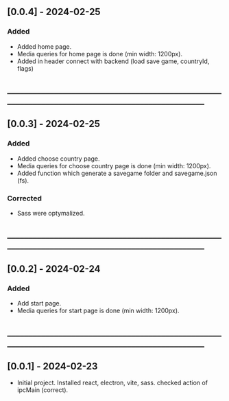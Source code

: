 ## [0.0.4] - 2024-02-25

### Added
 - Added home page.  
 - Media queries for home page is done (min width: 1200px).
 - Added in header connect with backend (load save game, countryId, flags)

## ________________________________________________________________________________________________
## [0.0.3] - 2024-02-25

### Added
 - Added choose country page.  
 - Media queries for choose country page is done (min width: 1200px).
 - Added function which generate a savegame folder and savegame.json (fs).

### Corrected
 - Sass were optymalized.

## ________________________________________________________________________________________________
## [0.0.2] - 2024-02-24

### Added
 - Add start page.  
 - Media queries for start page is done (min width: 1200px).

## ________________________________________________________________________________________________
## [0.0.1] - 2024-02-23
 - Initial project. Installed react, electron, vite, sass. checked action of ipcMain (correct).
